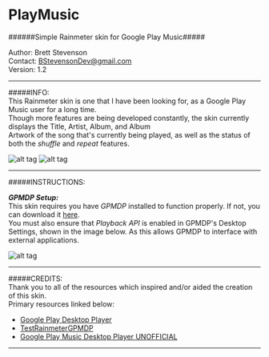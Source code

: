# PlayMusic
######Simple Rainmeter skin for Google Play Music#####

  Author: Brett Stevenson  
  Contact: BStevensonDev@gmail.com  
  Version: 1.2

*********************************************************************************************************

#####INFO:  
  This Rainmeter skin is one that I have been looking for, as a Google Play Music user for a long time.  
  Though more features are being developed constantly, the skin currently displays the Title, Artist, Album, and Album  
  Artwork of the song that's currently being played, as well as the status of both the *shuffle* and *repeat* features.  
  
  
   ![alt tag](https://github.com/JonSn0w/PlayMusic/blob/master/Preview/SquarePreview.png)  ![alt tag](https://github.com/JonSn0w/PlayMusic/blob/master/Preview/LandscapePreview.png)

*********************************************************************************************************  
  
#####INSTRUCTIONS:  
  
***GPMDP Setup:***  
  This skin requires you have *GPMDP* installed to function properly. If not, you can download it [here](http://www.googleplaymusicdesktopplayer.com/).   
  You must also ensure that *Playback API* is enabled in GPMDP's Desktop Settings, shown in the image below. 
  As this allows GPMDP to interface with external applications.   
    
  ![alt tag](https://github.com/JonSn0w/PlayMusic/blob/master/Preview/SetupImg.png)
  
*********************************************************************************************************

#####CREDITS:  
Thank you to all of the resources which inspired and/or aided the creation of this skin.  
  Primary resources linked below:  
  * [Google Play Desktop Player](http://www.googleplaymusicdesktopplayer.com/)   
  * [TestRainmeterGPMDP](https://github.com/maarten1055/TestRainmeterGPMDP)  
  * [Google Play Music Desktop Player UNOFFICIAL](https://github.com/MarshallOfSound/Google-Play-Music-Desktop-Player-UNOFFICIAL-)  

*********************************************************************************************************
